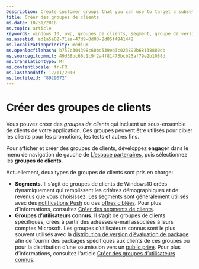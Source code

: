 ```yaml
---
Description: Create customer groups that you can use to target a subset of your app's customer base for promotions, testing, or other purposes.
title: Créer des groupes de clients
ms.date: 10/31/2018
ms.topic: article
keywords: windows 10, uwp, groupes de clients, segment, groupe de versions d’évaluation, groupe d’utilisateurs connus
ms.assetid: ad1a5a02-71aa-47d9-8d03-2d85f4941442
ms.localizationpriority: medium
ms.openlocfilehash: b757c304398c60bd539eb3c023892b68138880db
ms.sourcegitcommit: 49d58bc66c1c9f2a4f81473bcb25af79e2b1088d
ms.translationtype: MT
ms.contentlocale: fr-FR
ms.lasthandoff: 12/11/2018
ms.locfileid: "8929072"
---
```

# <a name="create-customer-groups"></a>Créer des groupes de clients

Vous pouvez créer des *groupes de clients* qui incluent un sous-ensemble de clients de votre application. Ces groupes peuvent être utilisés pour cibler les clients pour les promotions, les tests et autres fins.

Pour afficher et créer des groupes de clients, développez **engager** dans le menu de navigation de gauche de [L’espace partenaires](https://partner.microsoft.com/dashboard), puis sélectionnez les **groupes de clients**.

Actuellement, deux types de groupes de clients sont pris en charge:

- **Segments.** Il s’agit de groupes de clients de Windows10 créés dynamiquement qui remplissent les critères démographiques et de revenus que vous choisissez. Les segments sont généralement utilisés avec des [notifications Push](send-push-notifications-to-your-apps-customers.md) ou des [offres ciblées](use-targeted-offers-to-maximize-engagement-and-conversions.md). Pour plus d’informations, consultez [Créer des segments de clients](create-customer-segments.md).
- **Groupes d’utilisateurs connus.** Il s’agit de groupes de clients spécifiques, créés à partir des adresses e-mail associées à leurs comptes Microsoft. Les groupes d’utilisateurs connus sont le plus souvent utilisés avec la [distribution de version d’évaluation de package](package-flights.md) afin de fournir des packages spécifiques aux clients de ces groupes ou pour la distribution d’une soumission vers un [public privé](choose-visibility-options.md#audience). Pour plus d’informations, consultez l’article [Créer des groupes d’utilisateurs connus](create-known-user-groups.md).
